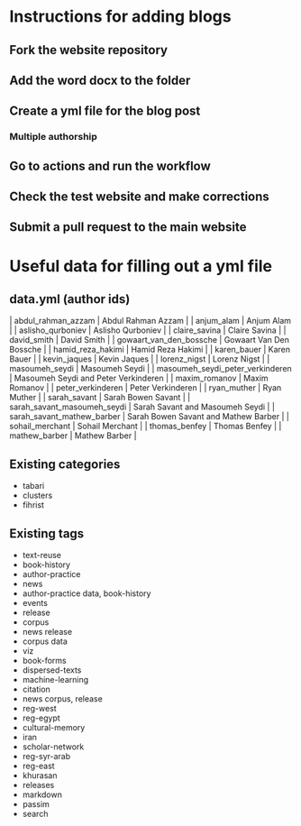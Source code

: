# Instructions for adding blogs

## Fork the website repository

## Add the word docx to the folder

## Create a yml file for the blog post

### Multiple authorship

## Go to actions and run the workflow

## Check the test website and make corrections

## Submit a pull request to the main website


# Useful data for filling out a yml file

## data.yml (author ids)
 | abdul_rahman_azzam | Abdul Rahman Azzam | 
 | anjum_alam | Anjum Alam | 
 | aslisho_qurboniev | Aslisho Qurboniev | 
 | claire_savina | Claire Savina | 
 | david_smith | David Smith | 
 | gowaart_van_den_bossche | Gowaart Van Den Bossche | 
 | hamid_reza_hakimi | Hamid Reza Hakimi | 
 | karen_bauer | Karen Bauer | 
 | kevin_jaques | Kevin Jaques | 
 | lorenz_nigst | Lorenz Nigst | 
 | masoumeh_seydi | Masoumeh Seydi | 
 | masoumeh_seydi_peter_verkinderen | Masoumeh Seydi and Peter Verkinderen | 
 | maxim_romanov | Maxim Romanov | 
 | peter_verkinderen | Peter Verkinderen | 
 | ryan_muther | Ryan Muther | 
 | sarah_savant | Sarah Bowen Savant | 
 | sarah_savant_masoumeh_seydi | Sarah Savant and Masoumeh Seydi | 
 | sarah_savant_mathew_barber | Sarah Bowen Savant and Mathew Barber | 
 | sohail_merchant | Sohail Merchant | 
 | thomas_benfey | Thomas Benfey | 
 | mathew_barber | Mathew Barber | 

## Existing categories
- tabari
- clusters
- fihrist

## Existing tags
- text-reuse
- book-history
- author-practice
- news
- author-practice data, book-history
- events
- release
- corpus
- news release
- corpus data
- viz
- book-forms
- dispersed-texts
- machine-learning
- citation
- news corpus, release
- reg-west
- reg-egypt
- cultural-memory
- iran
- scholar-network
- reg-syr-arab
- reg-east
- khurasan
- releases
- markdown
- passim
- search

#

